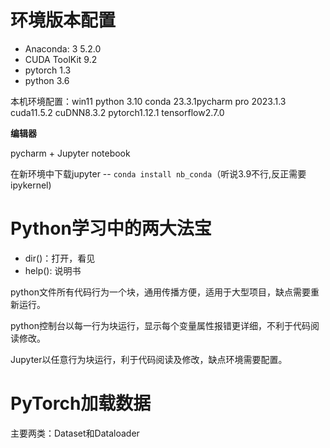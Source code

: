 # 环境版本配置

- Anaconda: 3 5.2.0
- CUDA ToolKit 9.2
- pytorch 1.3
- python 3.6

本机环境配置：win11 python 3.10 conda 23.3.1pycharm pro 2023.1.3 cuda11.5.2 cuDNN8.3.2 pytorch1.12.1 tensorflow2.7.0

**编辑器**

pycharm + Jupyter notebook

在新环境中下载jupyter -- `conda install nb_conda`（听说3.9不行,反正需要ipykernel)

# Python学习中的两大法宝

- dir()：打开，看见
- help(): 说明书

python文件所有代码行为一个块，通用传播方便，适用于大型项目，缺点需要重新运行。

python控制台以每一行为块运行，显示每个变量属性报错更详细，不利于代码阅读修改。

Jupyter以任意行为块运行，利于代码阅读及修改，缺点环境需要配置。

# PyTorch加载数据

主要两类：Dataset和Dataloader